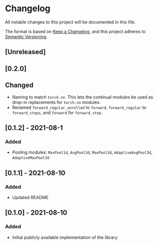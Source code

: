 # Changelog
All notable changes to this project will be documented in this file.

The format is based on [Keep a Changelog](https://keepachangelog.com/en/1.0.0/),
and this project adheres to [Semantic Versioning](https://semver.org/spec/v2.0.0.html).

## [Unreleased]

## [0.2.0]
## Changed
- Naming to match `torch.nn`. This lets the continual modules be used as drop-in replacements for `torch.nn` modules.
- Renamed `forward_regular_unrolled` to `forward`, `forward_regular` to `forward_steps`, and `forward` for `forward_step`.

## [0.1.2] - 2021-08-1
### Added
- Pooling modules: `MaxPool1d`, `AvgPool3d`, `MaxPool3d`, `AdaptiveAvgPool3d`, `AdaptiveMaxPool3d`


## [0.1.1] - 2021-08-10
### Added
- Updated README


## [0.1.0] - 2021-08-10
### Added
- Initial publicly available implementation of the library
